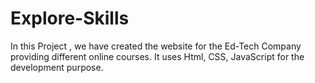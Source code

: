 # Explore-Skills
In this Project , we have created the website for the Ed-Tech Company providing different online courses. It uses Html, CSS, JavaScript for the development purpose.
